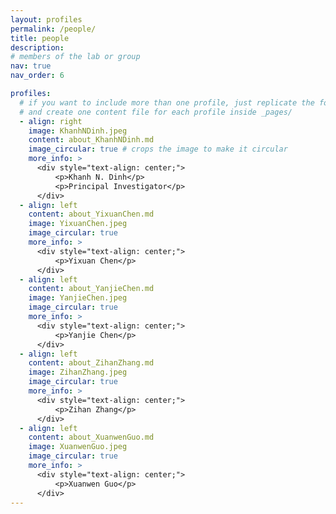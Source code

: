 ```yaml
---
layout: profiles
permalink: /people/
title: people
description:
# members of the lab or group
nav: true
nav_order: 6

profiles:
  # if you want to include more than one profile, just replicate the following block
  # and create one content file for each profile inside _pages/
  - align: right
    image: KhanhNDinh.jpeg
    content: about_KhanhNDinh.md
    image_circular: true # crops the image to make it circular
    more_info: >
      <div style="text-align: center;">
          <p>Khanh N. Dinh</p>
          <p>Principal Investigator</p>
      </div>
  - align: left
    content: about_YixuanChen.md
    image: YixuanChen.jpeg
    image_circular: true
    more_info: >
      <div style="text-align: center;">
          <p>Yixuan Chen</p>
      </div>
  - align: left
    content: about_YanjieChen.md
    image: YanjieChen.jpeg
    image_circular: true
    more_info: >
      <div style="text-align: center;">
          <p>Yanjie Chen</p>
      </div>
  - align: left
    content: about_ZihanZhang.md
    image: ZihanZhang.jpeg
    image_circular: true
    more_info: >
      <div style="text-align: center;">
          <p>Zihan Zhang</p>
      </div>
  - align: left
    content: about_XuanwenGuo.md
    image: XuanwenGuo.jpeg
    image_circular: true
    more_info: >
      <div style="text-align: center;">
          <p>Xuanwen Guo</p>
      </div>
---
```

